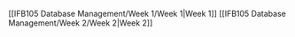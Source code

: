 [[IFB105 Database Management/Week 1/Week 1|Week 1]]
[[IFB105 Database Management/Week 2/Week 2|Week 2]]
